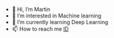 - 👋 Hi, I’m Martin
- 👀 I’m interested in Machine learning
- 🌱 I’m currently learning Deep Learning
- 📫 How to reach me [ID](https://www.linkedin.com/in/harsh-martin-topno-924756312?lipi=urn%3Ali%3Apage%3Ad_flagship3_profile_view_base_contact_details%3BeH4PTzhGSnS5ifzqa9tmeg%3D%3D)

<!---
HarshMartinTopno/HarshMartinTopno is a ✨ special ✨ repository because its `README.md` (this file) appears on your GitHub profile.
You can click the Preview link to take a look at your changes.
--->
